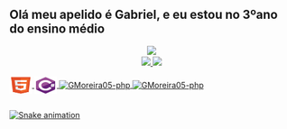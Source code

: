 
## Olá meu apelido é Gabriel, e eu estou no 3ºano do ensino médio

<div align="center">
  <a href="https://github.com/GMoreira05">
  <img height="200em" src="http://github-readme-streak-stats.herokuapp.com?user=GMoreira05&theme=gotham"/> <br>
  <img height="150em" src="https://github-readme-stats.vercel.app/api?username=GMoreira05&show_icons=true&theme=gotham&include_all_commits=true&count_private=true"/>
  <img height="150em" src="https://github-readme-stats.vercel.app/api/top-langs/?username=GMoreira05&layout=compact&langs_count=7&theme=gotham&bg_color=#071a16"/>
</div>
   
  
  <div style="display: inline_block"><br>
  <img align="center" alt="GMoreira05-HTML" height="30" width="40" src="https://raw.githubusercontent.com/devicons/devicon/master/icons/html5/html5-original.svg">
  <img align="center" alt="GMoreira05-Csharp" height="30" width="40" src="https://raw.githubusercontent.com/devicons/devicon/master/icons/csharp/csharp-original.svg">
  <img align="center" alt="GMoreira05-php" height="30" width="40" src="https://cdn.jsdelivr.net/gh/devicons/devicon/icons/php/php-plain.svg" />
  <img align="center" alt="GMoreira05-php" height="30" width="40" src="https://cdn.jsdelivr.net/gh/devicons/devicon/icons/css3/css3-original.svg" />
</div>

## 
  
  
  ![Snake animation](https://github.com/GMoreira05/GMoreira05/blob/output/github-contribution-grid-snake.svg)
